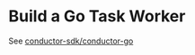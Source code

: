 # Build a Go Task Worker

See [conductor-sdk/conductor-go](https://github.com/conductor-sdk/conductor-go/blob/main/README.md)
